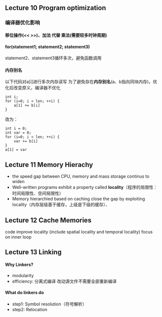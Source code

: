 ## Lecture 10 Program optimization

### 编译器优化影响
#### 移位操作(<< >>)、加法 代替 乘法(需要较多时钟周期)


#### for(statement1; statement2; statement3)

statement2、statement3循环多次，避免函数调用


#### 内存别名
以下代码对a[i]进行多次内存读写
为了避免存在**内存别名**(a、b指向同块内存)，优化后改变原义，编译器不优化
```
int i;
for (i=0; i < len; ++i) {
    a[1] += b[i]
}
```
改为：
```
int i = 0;
int var = 0;
for (i=0; i < len; ++i) {
    var += b[i]
}
a[1] = var
```



## Lecture 11 Memory Hierachy

- the speed gap between CPU, memory and mass storage continus to widen
- Well-written programs exhibit a property called **locality**（程序的局限性：时间局限性、空间局限性）
- Memory hierarchied based on caching close the gap by exploiting locality（内存层级基于缓存，上级是下级的缓存）、


## Lecture 12 Cache Memories

code improve locality (include spatial locality and temporal locality)
focus on inner loop



## Lecture 13 Linking

#### Why Linkers?
- modularity
- efficiency: 分离式编译 改动源文件不需要全部重新编译


#### What do linkers do
- step1: Symbol resolution（符号解析）
- step2: Relocation

